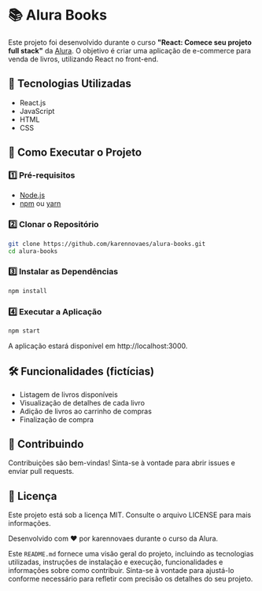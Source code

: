 # 📚 Alura Books

Este projeto foi desenvolvido durante o curso **"React: Comece seu projeto full stack"** da [Alura](https://www.alura.com.br/). O objetivo é criar uma aplicação de e-commerce para venda de livros, utilizando React no front-end.

## 🚀 Tecnologias Utilizadas

- React.js
- JavaScript
- HTML
- CSS


## 🔧 Como Executar o Projeto

### 1️⃣ Pré-requisitos

- [Node.js](https://nodejs.org/)
- [npm](https://www.npmjs.com/) ou [yarn](https://yarnpkg.com/)

### 2️⃣ Clonar o Repositório

```bash
git clone https://github.com/karennovaes/alura-books.git
cd alura-books
```
### 3️⃣ Instalar as Dependências

```bash
npm install

```

### 4️⃣ Executar a Aplicação

```bash
npm start
```
A aplicação estará disponível em http://localhost:3000.

## 🛠️ Funcionalidades (fictícias)
- Listagem de livros disponíveis
- Visualização de detalhes de cada livro
- Adição de livros ao carrinho de compras
- Finalização de compra

## 🤝 Contribuindo
Contribuições são bem-vindas! Sinta-se à vontade para abrir issues e enviar pull requests.

## 📜 Licença
Este projeto está sob a licença MIT. Consulte o arquivo LICENSE para mais informações.

Desenvolvido com ❤️ por karennovaes durante o curso da Alura.


Este `README.md` fornece uma visão geral do projeto, incluindo as tecnologias utilizadas, instruções de instalação e execução, funcionalidades e informações sobre como contribuir. Sinta-se à vontade para ajustá-lo conforme necessário para refletir com precisão os detalhes do seu projeto.
 
